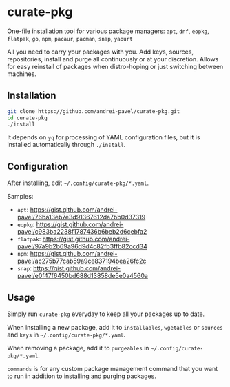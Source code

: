 # curate-pkg

One-file installation tool for various package managers: `apt`, `dnf`, `eopkg`, `flatpak`, `go`, `npm`, `pacaur`, `pacman`, `snap`, `yaourt`

All you need to carry your packages with you. Add keys, sources, repositories, install and purge all continuously or at your discretion. Allows for easy reinstall of packages when distro-hoping or just switching between machines.

## Installation

```sh
git clone https://github.com/andrei-pavel/curate-pkg.git
cd curate-pkg
./install
```

It depends on `yq` for processing of YAML configuration files, but it is installed automatically through `./install`.

## Configuration

After installing, edit `~/.config/curate-pkg/*.yaml`.

Samples:
- `apt`: https://gist.github.com/andrei-pavel/76ba13eb7e3d91367612da7bb0d37319
- `eopkg`: https://gist.github.com/andrei-pavel/c983ba2238f1787436b6beb2d6cebfa2
- `flatpak`: https://gist.github.com/andrei-pavel/97a9b2b69a96d9d4c82fb3ffb82ccd34
- `npm`: https://gist.github.com/andrei-pavel/ac275b77cab59a9ce837194bea26fc2c
- `snap`: https://gist.github.com/andrei-pavel/e0f47f6450bd688d13858de5e0a4560a

## Usage

Simply run `curate-pkg` everyday to keep all your packages up to date.

When installing a new package, add it to `installables`, `wgetables` or `sources` and `keys` in `~/.config/curate-pkg/*.yaml`.

When removing a package, add it to `purgeables` in `~/.config/curate-pkg/*.yaml`.

`commands` is for any custom package management command that you want to run in addition to installing and purging packages.

